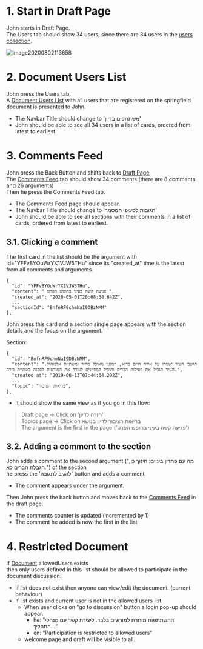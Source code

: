 # 1. Start in Draft Page
John starts in Draft Page.<br>
The Users tab should show 34 users, since there are 34 users in the [users collection](https://github.com/wonderfloyd/Consenz_TE0/blob/master/database/consenz-test-environment-0/collections/users.json).

![Image20200802113658](https://user-images.githubusercontent.com/12394551/89119167-b2f7af80-d4b4-11ea-9eb1-f8794668e374.png)

# 2. <a id="document-users-list">Document Users List</a>
John press the Users tab.<br>
A [Document Users List](./features_specifications.md#document-users-list) with all users that are registered on the springfield document is presented to John.   
- The Navbar Title should change to 'משתתפים בדיון'
- John should be able to see all 34 users in a list of cards, ordered from latest to earliest.

# 3. <a id="comments-feed">Comments Feed</a>
John press the Back Button and shifts back to [Draft Page](#draft-page).<br>
The [Comments Feed](./features_specifications.md##comments_feed) tab should show 34 comments (there are 8 comments and 26 arguments)<br>
Then he press the Comments Feed tab.<br>
- The Comments Feed page should appear.
- The Navbar Title should change to	'תגובות לסעיפי המסמך'
- John should be able to see all sections with their comments in a list of cards, ordered from latest to earliest.

## 3.1. <a id="clicking-a-comment">Clicking a comment</a>
The first card in the list should be the argument with id="YFFv8YOuWrYX1VJW5THu" since its "created_at" time is the latest from all comments and arguments.<br>

    {
      "id": "YFFv8YOuWrYX1VJW5THu",
      "content": " פגיעה קשה בעיני בחופש הפרט ",
      "created_at": "2020-05-01T20:08:38.642Z",
      ...
      "sectionId": "BnfnRF9chmNaI9DBzNMM"
    },
John press this card and a section single page appears with the section details and the focus on the argument.

Section:

    {
      "id": "BnfnRF9chmNaI9DBzNMM",
      "content": "תושבי העיר ישמרו על אורח חיים בריא, יימנעו מאוכל מהיר ומשתיית אלכוהול. העיר תגביל את פעילות הברים ותוביל קמפיינים לעורר את המודעות לסכנה בשתיית בירה.",
      "created_at": "2019-06-13T07:44:04.202Z",
      ...
      "topic": "בריאות הציבור",
    },

- It should show the same view as if you go in this flow:
> Draft page -> Click on 'חזרה לדיון'<br>
> Topics page -> Click on בריאות הציבור לדיון בנושא<br>
> The argument is the first in the page ('פגיעה קשה בעיני בחופש הפרט')

## 3.2. Adding a comment to the section
John adds a comment to the second argument ("מה עם פתרון ביניים: חינוך כן, הגבלת הברים לא.") of the section<br>
he press the 'להגיב לתגובה' button and adds a comment.<br>
- The comment appears under the argument.

Then John press the back button and moves back to the [Comments Feed](./features_specifications.md##comments_feed) in the draft page.
- The comments counter is updated (incremented by 1)
- The comment he added is now the first in the list

# 4. <a id="restricted-document">Restricted Document</a>
If [Document](../data_model.md#document).allowedUsers exists<br>
then only users defined in this list should be allowed to participate in the document discussion.
- If list does not exist then anyone can view/edit the document. (current behaviour)
- If list exists and current user is not in the allowed users list
  - When user clicks on "go to discussion" button a login pop-up should appear.
    - he: "ההשתתפות מותרת למורשים בלבד. ליצירת קשר עם מנהלי התהליך..."
    - en: "Participation is restricted to allowed users"
  - welcome page and draft will be visible to all.



